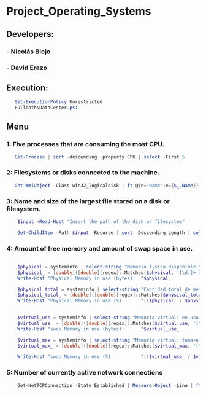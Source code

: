 # Project_Operating_Systems

## Developers:
### - Nicolás Biojo 
### - David Erazo

## Execution:
```powershell 
   Set-ExecutionPolicy Unrestricted 
   Fullpath\DataCenter.ps1
```
## Menu
### 1: Five processes that are consuming the most CPU.
```powershell 
   Get-Process | sort -descending -property CPU | select -First 5
```
### 2: Filesystems or disks connected to the machine.
```powershell 
   Get-WmiObject -Class win32_logicaldisk | ft @{n='Name';e={$_.Name}}, @{n='Free Space (BYTE)';e={$_.FreeSpace}}, @{n='Size (BYTE)';e={$_.Size}}
```
### 3: Name and size of the largest file stored on a disk or filesystem.
```powershell 
    $input =Read-Host "Insert the path of the disk or filesystem"

    Get-ChildItem -Path $input -Recurse | sort -Descending Length | select -First 1 | ft @{n='Name';e={$_.Name}}, @{n='Size (BYTE)';e={$_.Length}}, @{n='Path';e={$_.FullName}}   
```
### 4: Amount of free memory and amount of swap space in use.
```powershell 
   
    $physical = systeminfo | select-string "Memoria f¡sica disponible:"
    $physical_ = [double]([double][regex]::Matches($physical, '[\d.]+').Value -replace "\,","")*1000000
    Write-Host "Physical Memory in use (bytes):  "$physical_

    $physical_total = systeminfo | select-string "Cantidad total de memoria f¡sica:"
    $physical_total_ = [double]([double][regex]::Matches($physical_total, '[\d.]+').Value -replace "\,","")*1000000
    Write-Host "Physical Memory in use (%):      "(($physical_ / $physical_total_)* 100)" %"

    
    $virtual_use = systeminfo | select-string "Memoria virtual: en uso:"
    $virtual_use_ = [double]([double][regex]::Matches($virtual_use, '[\d.]+').Value -replace "\,","")*1000000
    Write-Host "swap Memory in use (bytes):      "$virtual_use_

    $virtual_max = systeminfo | select-string "Memoria virtual: tama¤o m ximo:"
    $virtual_max_ = [double]([double][regex]::Matches($virtual_max, '[\d.]+').Value -replace "\,","")*1000000

    Write-Host "swap Memory in use (%):          "(($virtual_use_ / $virtual_max_)*100)" %"
```
### 5: Number of currently active network connections
```powershell 
    Get-NetTCPConnection -State Established | Measure-Object -Line | ft @{n='Connections';e={$_.Lines}}
```


